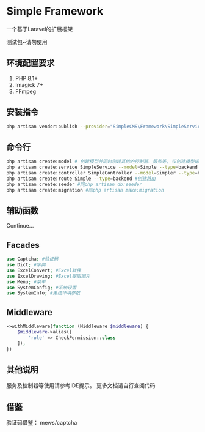 # Simple Framework

一个基于Laravel的扩展框架

测试包~请勿使用

## 环境配置要求

1. PHP 8.1+
2. Imagick 7+
3. FFmpeg

## 安装指令

```bash
php artisan vendor:publish --provider="SimpleCMS\Framework\SimpleServiceProvider" --tag=simplecms
```

## 命令行

```bash
php artisan create:model # 创建模型并同时创建其他的控制器、服务等, 仅创建模型请用php artisan make:model
php artisan create:service SimpleService --model=Simple --type=backend #创建服务类
php artisan create:controller SimpleController --model=Simpler --type=backend #创建控制器
php artisan create:route Simple --type=backend #创建路由
php artisan create:seeder #同php artisan db:seeder
php artisan create:migration #同php artisan make:migration
```

## 辅助函数

Continue...

## Facades

```php
use Captcha; #验证码 
use Dict; #字典 
use ExcelConvert; #Excel转换 
use ExcelDrawing; #Excel提取图片 
use Menu; #菜单 
use SystemConfig; #系统设置 
use SystemInfo; #系统环境参数
```

## Middleware

```php
->withMiddleware(function (Middleware $middleware) {
    $middleware->alias([
        'role' => CheckPermission::class
    ]);
})
```

## 其他说明

服务及控制器等使用请参考IDE提示。
更多文档请自行查阅代码

## 借鉴

验证码借鉴： mews/captcha
